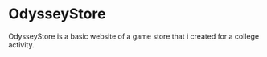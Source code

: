# OdysseyStore
OdysseyStore is a basic website of a game store that i created for a college activity.
